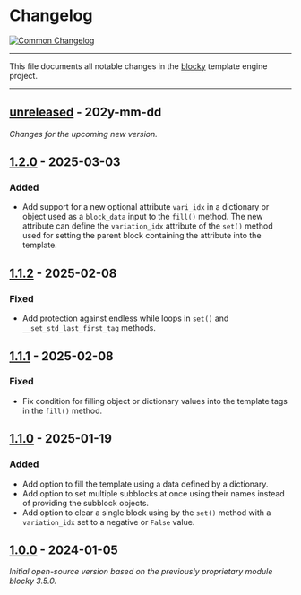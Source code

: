 # Changelog

[![Common Changelog](https://common-changelog.org/badge.svg)](https://common-changelog.org)

---

This file documents all notable changes in the [blocky](https://github.com/lubomilko/blocky)
template engine project.

---


## [unreleased] - 202y-mm-dd

*Changes for the upcoming new version.*


## [1.2.0] - 2025-03-03

### Added

- Add support for a new optional attribute `vari_idx` in a dictionary or object used as a
  `block_data` input to the `fill()` method. The new attribute can define the `variation_idx`
  attribute of the `set()` method used for setting the parent block containing the attribute into
  the template.


## [1.1.2] - 2025-02-08

### Fixed

- Add protection against endless while loops in `set()` and `__set_std_last_first_tag` methods.


## [1.1.1] - 2025-02-08

### Fixed

- Fix condition for filling object or dictionary values into the template tags in the `fill()` method.


## [1.1.0] - 2025-01-19

### Added

- Add option to fill the template using a data defined by a dictionary.
- Add option to set multiple subblocks at once using their names instead of providing the subblock
  objects.
- Add option to clear a single block using by the `set()` method with a `variation_idx` set to a
  negative or `False` value. 


## [1.0.0] - 2024-01-05

*Initial open-source version based on the previously proprietary module blocky 3.5.0.*


[unreleased]: https://github.com/lubomilko/blocky
[1.2.0]: https://github.com/lubomilko/blocky/releases/tag/1.2.0
[1.1.2]: https://github.com/lubomilko/blocky/releases/tag/1.1.2
[1.1.1]: https://github.com/lubomilko/blocky/releases/tag/1.1.1
[1.1.0]: https://github.com/lubomilko/blocky/releases/tag/1.1.0
[1.0.0]: https://github.com/lubomilko/blocky/releases/tag/1.0.0

